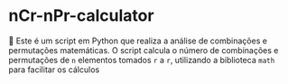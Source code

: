# nCr-nPr-calculator
🔢 Este é um script em Python que realiza a análise de combinações e permutações matemáticas. O script calcula o número de combinações e permutações de `n` elementos tomados `r` a `r`, utilizando a biblioteca `math` para facilitar os cálculos
